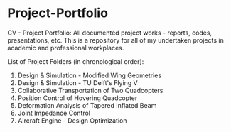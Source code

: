 # Project-Portfolio
CV - Project Portfolio: All documented project works - reports, codes, presentations, etc.
This is a repository for all of my undertaken projects in academic and professional workplaces.

List of Project Folders (in chronological order):
  1. Design & Simulation - Modified Wing Geometries
  2. Design & Simulation - TU Delft's Flying V
  3. Collaborative Transportation of Two Quadcopters
  4. Position Control of Hovering Quadcopter
  5. Deformation Analysis of Tapered Inflated Beam
  6. Joint Impedance Control
  7. Aircraft Engine - Design Optimization 
